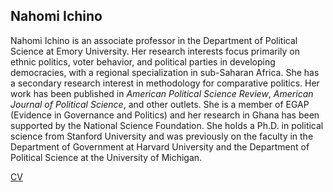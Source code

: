 ##  Nahomi Ichino

Nahomi Ichino is an associate professor in the Department of Political Science at Emory University.  Her research interests focus primarily on ethnic politics, voter behavior, and political parties in developing democracies, with a regional specialization in sub-Saharan Africa.  She has a secondary research interest in methodology for comparative politics.  Her work has been published in _American Political Science Review_, _American Journal of Political Science_, and other outlets.  She is a member of EGAP (Evidence in Governance and Politics) and her research in Ghana has been supported by the National Science Foundation.  She holds a Ph.D. in political science from Stanford University and was previously on the faculty in the Department of Government at Harvard University and the Department of Political Science at the University of Michigan.

[CV](https://www.dropbox.com/s/bkgqicvgzh08m40/ichino-cv.pdf?dl=0)

